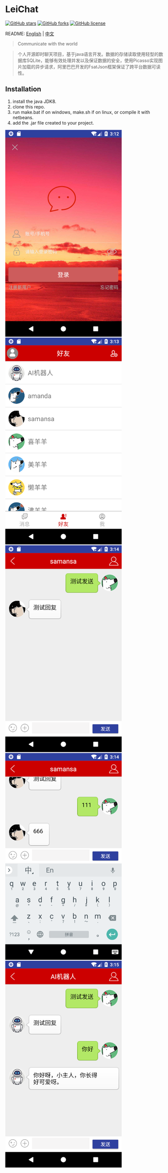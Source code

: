 # LeiChat
[![GitHub stars](https://img.shields.io/github/stars/WithLei/LeiChat.svg)](https://github.com/WithLei/LeiChat/stargazers) 
[![GitHub forks](https://img.shields.io/github/forks/WithLei/LeiChat.svg)](https://github.com/WithLei/LeiChat/network)
[![GitHub license](https://img.shields.io/github/license/WithLei/LeiChat.svg)](https://github.com/WithLei/LeiChat/blob/master/LICENSE)

README: [English](https://github.com/WithLei/LeiChat/blob/master/README.md) | [中文](https://github.com/WithLei/LeiChat/blob/master/README-zh.md)

>Communicate with the world

>个人开源即时聊天项目，基于java语言开发。数据的存储读取使用轻型的数据库SQLite，能够有效处理并发以及保证数据的安全，使用Picasso实现图片加载的异步请求，阿里巴巴开发的FsatJson框架保证了跨平台数据可读性。

## Installation

1. install the java JDK8.
2. clone this repo.
3. run make.bat if on windows, make.sh if on linux, or compile it with netbeans.
4. add the .jar file created to your project.

![](https://github.com/WithLei/LeiChat/blob/master/ScreenShots/1.png)
![](https://github.com/WithLei/LeiChat/blob/master/ScreenShots/2.png)
![](https://github.com/WithLei/LeiChat/blob/master/ScreenShots/3.png)
![](https://github.com/WithLei/LeiChat/blob/master/ScreenShots/4.png)
![](https://github.com/WithLei/LeiChat/blob/master/ScreenShots/5.png)
